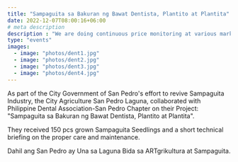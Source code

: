 ```yaml
---
title: "Sampaguita sa Bakuran ng Bawat Dentista, Plantito at Plantita"
date: 2022-12-07T08:00:16+06:00
# meta description
description : "We are doing continuous price monitoring at various markets, stores and retail establishments throughout San Pedro City"
type: "events"
images:
  - image: "photos/dent1.jpg"
  - image: "photos/dent2.jpg"
  - image: "photos/dent3.jpg"    
  - image: "photos/dent4.jpg"      
---
```




As part of the City Government of San Pedro's effort to revive Sampaguita Industry, the City Agriculture San Pedro Laguna, collaborated with Philippine Dental Association-San Pedro Chapter on their Project: "Sampaguita sa Bakuran ng Bawat Dentista, Plantito at Plantita". 

They received 150 pcs grown Sampaguita Seedlings and a short technical briefing on the proper care and maintenance.

Dahil ang San Pedro ay Una sa Laguna Bida sa ARTgrikultura at Sampaguita.


